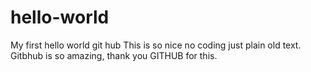 # hello-world
My first hello world git hub
This is so nice no coding just plain old text.
Gitbhub is so amazing, thank you GITHUB for this.
